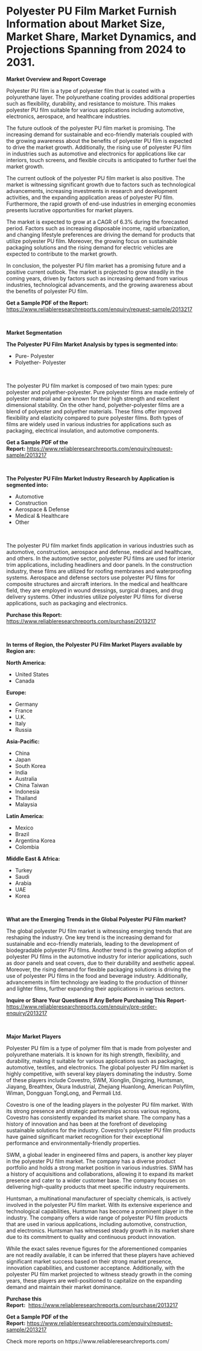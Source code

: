 <p><h1>Polyester PU Film Market Furnish Information about Market Size, Market Share, Market Dynamics, and Projections Spanning from 2024 to 2031.</h1></p><p><strong>Market Overview and Report Coverage</strong></p>
<p><p>Polyester PU film is a type of polyester film that is coated with a polyurethane layer. The polyurethane coating provides additional properties such as flexibility, durability, and resistance to moisture. This makes polyester PU film suitable for various applications including automotive, electronics, aerospace, and healthcare industries.</p><p>The future outlook of the polyester PU film market is promising. The increasing demand for sustainable and eco-friendly materials coupled with the growing awareness about the benefits of polyester PU film is expected to drive the market growth. Additionally, the rising use of polyester PU film in industries such as automotive and electronics for applications like car interiors, touch screens, and flexible circuits is anticipated to further fuel the market growth.</p><p>The current outlook of the polyester PU film market is also positive. The market is witnessing significant growth due to factors such as technological advancements, increasing investments in research and development activities, and the expanding application areas of polyester PU film. Furthermore, the rapid growth of end-use industries in emerging economies presents lucrative opportunities for market players.</p><p>The market is expected to grow at a CAGR of 6.3% during the forecasted period. Factors such as increasing disposable income, rapid urbanization, and changing lifestyle preferences are driving the demand for products that utilize polyester PU film. Moreover, the growing focus on sustainable packaging solutions and the rising demand for electric vehicles are expected to contribute to the market growth.</p><p>In conclusion, the polyester PU film market has a promising future and a positive current outlook. The market is projected to grow steadily in the coming years, driven by factors such as increasing demand from various industries, technological advancements, and the growing awareness about the benefits of polyester PU film.</p></p>
<p><strong>Get a Sample PDF of the Report:</strong> <a href="https://www.reliableresearchreports.com/enquiry/request-sample/2013217">https://www.reliableresearchreports.com/enquiry/request-sample/2013217</a></p>
<p>&nbsp;</p>
<p><strong>Market Segmentation</strong></p>
<p><strong>The Polyester PU Film Market Analysis by types is segmented into:</strong></p>
<p><ul><li>Pure- Polyester</li><li>Polyether- Polyester</li></ul></p>
<p>&nbsp;</p>
<p><p>The polyester PU film market is composed of two main types: pure polyester and polyether-polyester. Pure polyester films are made entirely of polyester material and are known for their high strength and excellent dimensional stability. On the other hand, polyether-polyester films are a blend of polyester and polyether materials. These films offer improved flexibility and elasticity compared to pure polyester films. Both types of films are widely used in various industries for applications such as packaging, electrical insulation, and automotive components.</p></p>
<p><strong>Get a Sample PDF of the Report:</strong>&nbsp;<a href="https://www.reliableresearchreports.com/enquiry/request-sample/2013217">https://www.reliableresearchreports.com/enquiry/request-sample/2013217</a></p>
<p>&nbsp;</p>
<p><strong>The Polyester PU Film Market Industry Research by Application is segmented into:</strong></p>
<p><ul><li>Automotive</li><li>Construction</li><li>Aerospace & Defense</li><li>Medical & Healthcare</li><li>Other</li></ul></p>
<p>&nbsp;</p>
<p><p>The polyester PU film market finds application in various industries such as automotive, construction, aerospace and defense, medical and healthcare, and others. In the automotive sector, polyester PU films are used for interior trim applications, including headliners and door panels. In the construction industry, these films are utilized for roofing membranes and waterproofing systems. Aerospace and defense sectors use polyester PU films for composite structures and aircraft interiors. In the medical and healthcare field, they are employed in wound dressings, surgical drapes, and drug delivery systems. Other industries utilize polyester PU films for diverse applications, such as packaging and electronics.</p></p>
<p><strong>Purchase this Report:</strong>&nbsp; <a href="https://www.reliableresearchreports.com/purchase/2013217">https://www.reliableresearchreports.com/purchase/2013217</a></p>
<p>&nbsp;</p>
<p><strong>In terms of Region, the Polyester PU Film Market Players available by Region are:</strong></p>
<p>
    <p> <strong> North America: </strong>
        <ul>
            <li>United States</li>
            <li>Canada</li>
        </ul>
        </p> 
    <p> <strong> Europe: </strong>
        <ul>
            <li>Germany</li>
            <li>France</li>
            <li>U.K.</li>
            <li>Italy</li>
            <li>Russia</li>
        </ul>
        </p> 
    <p> <strong> Asia-Pacific: </strong>
        <ul>
            <li>China</li>
            <li>Japan</li>
            <li>South Korea</li>
            <li>India</li>
            <li>Australia</li>
            <li>China Taiwan</li>
            <li>Indonesia</li>
            <li>Thailand</li>
            <li>Malaysia</li>
        </ul>
        </p> 
    <p> <strong> Latin America: </strong>
        <ul>
            <li>Mexico</li>
            <li>Brazil</li>
            <li>Argentina Korea</li>
            <li>Colombia</li>
        </ul>
        </p> 
    <p> <strong> Middle East & Africa: </strong>
        <ul>
            <li>Turkey</li>
            <li>Saudi</li>
            <li>Arabia</li>
            <li>UAE</li>
            <li>Korea</li>
        </ul>
    </p>
    </p>
<p>&nbsp;</p>
<p><strong>What are the Emerging Trends in the Global Polyester PU Film market?</strong></p>
<p><p>The global polyester PU film market is witnessing emerging trends that are reshaping the industry. One key trend is the increasing demand for sustainable and eco-friendly materials, leading to the development of biodegradable polyester PU films. Another trend is the growing adoption of polyester PU films in the automotive industry for interior applications, such as door panels and seat covers, due to their durability and aesthetic appeal. Moreover, the rising demand for flexible packaging solutions is driving the use of polyester PU films in the food and beverage industry. Additionally, advancements in film technology are leading to the production of thinner and lighter films, further expanding their applications in various sectors.</p></p>
<p><strong>Inquire or Share Your Questions If Any Before Purchasing This Report</strong>- <a href="https://www.reliableresearchreports.com/enquiry/pre-order-enquiry/2013217">https://www.reliableresearchreports.com/enquiry/pre-order-enquiry/2013217</a></p>
<p>&nbsp;</p>
<p><strong>Major Market Players</strong></p>
<p><p>Polyester PU film is a type of polymer film that is made from polyester and polyurethane materials. It is known for its high strength, flexibility, and durability, making it suitable for various applications such as packaging, automotive, textiles, and electronics. The global polyester PU film market is highly competitive, with several key players dominating the industry. Some of these players include Covestro, SWM, Xionglin, Dingzing, Huntsman, Jiayang, Breathtex, Okura Industrial, Zhejiang Huanlong, American Polyfilm, Wiman, Dongguan TongLong, and Permali Ltd.</p><p>Covestro is one of the leading players in the polyester PU film market. With its strong presence and strategic partnerships across various regions, Covestro has consistently expanded its market share. The company has a history of innovation and has been at the forefront of developing sustainable solutions for the industry. Covestro's polyester PU film products have gained significant market recognition for their exceptional performance and environmentally-friendly properties.</p><p>SWM, a global leader in engineered films and papers, is another key player in the polyester PU film market. The company has a diverse product portfolio and holds a strong market position in various industries. SWM has a history of acquisitions and collaborations, allowing it to expand its market presence and cater to a wider customer base. The company focuses on delivering high-quality products that meet specific industry requirements.</p><p>Huntsman, a multinational manufacturer of specialty chemicals, is actively involved in the polyester PU film market. With its extensive experience and technological capabilities, Huntsman has become a prominent player in the industry. The company offers a wide range of polyester PU film products that are used in various applications, including automotive, construction, and electronics. Huntsman has witnessed steady growth in its market share due to its commitment to quality and continuous product innovation.</p><p>While the exact sales revenue figures for the aforementioned companies are not readily available, it can be inferred that these players have achieved significant market success based on their strong market presence, innovation capabilities, and customer acceptance. Additionally, with the polyester PU film market projected to witness steady growth in the coming years, these players are well-positioned to capitalize on the expanding demand and maintain their market dominance.</p></p>
<p><strong>Purchase this Report:</strong>&nbsp;&nbsp;<a href="https://www.reliableresearchreports.com/purchase/2013217">https://www.reliableresearchreports.com/purchase/2013217</a></p>
<p></p>
<p><strong>Get a Sample PDF of the Report:</strong>&nbsp;<a href="https://www.reliableresearchreports.com/enquiry/request-sample/2013217">https://www.reliableresearchreports.com/enquiry/request-sample/2013217</a></p>
<p>Check more reports on https://www.reliableresearchreports.com/</p>